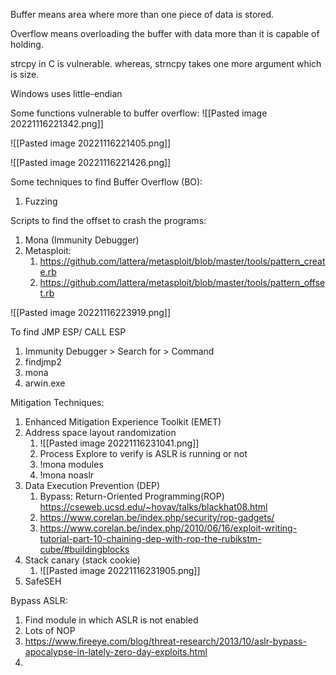 Buffer means area where more than one piece of data is stored.

Overflow means overloading the buffer with data more than it is capable of holding.

strcpy in C is vulnerable. whereas, strncpy takes one more argument which is size.

Windows uses little-endian

Some functions vulnerable to buffer overflow:
![[Pasted image 20221116221342.png]]

![[Pasted image 20221116221405.png]]

![[Pasted image 20221116221426.png]]

Some techniques to find Buffer Overflow (BO):
1. Fuzzing

Scripts to find the offset to crash the programs:
1. Mona (Immunity Debugger)
2. Metasploit:
	1. https://github.com/lattera/metasploit/blob/master/tools/pattern_create.rb
	2. https://github.com/lattera/metasploit/blob/master/tools/pattern_offset.rb

![[Pasted image 20221116223919.png]]

To find JMP ESP/ CALL ESP
1. Immunity Debugger > Search for > Command
2. findjmp2
3. mona
4. arwin.exe

Mitigation Techniques:
1. Enhanced Mitigation Experience Toolkit (EMET)
2. Address space layout randomization
	1. ![[Pasted image 20221116231041.png]]
	2. Process Explore to verify is ASLR is running or not
	3. !mona modules
	4. !mona noaslr
3. Data Execution Prevention (DEP)
	1. Bypass: Return-Oriented Programming(ROP) https://cseweb.ucsd.edu/~hovav/talks/blackhat08.html
	2. https://www.corelan.be/index.php/security/rop-gadgets/
	3. https://www.corelan.be/index.php/2010/06/16/exploit-writing-tutorial-part-10-chaining-dep-with-rop-the-rubikstm-cube/#buildingblocks
4. Stack canary (stack cookie)
	1. ![[Pasted image 20221116231905.png]]
5. SafeSEH
 
Bypass ASLR:
1. Find module in which ASLR is not enabled
2. Lots of NOP
3. https://www.fireeye.com/blog/threat-research/2013/10/aslr-bypass-apocalypse-in-lately-zero-day-exploits.html
4. 
